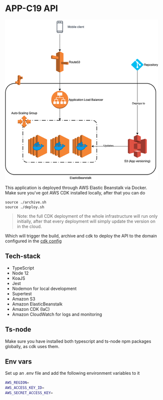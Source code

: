 # APP-C19 API

![](./c19-api.png)

This application is deployed through AWS Elastic Beanstalk via Docker.
Make sure you've got AWS CDK installed locally, after that you can do

```
source ./archive.sh
source ./deploy.sh
```

> Note: the full CDK deployment of the whole infrastructure will run only initially, after that every deployment will simply update the version on in the cloud.

Which will trigger the build, archive and cdk to deploy the API to the domain configured in the [cdk config](./cdk/cdk.json)

## Tech-stack

- TypeScript
- Node 12
- KoaJS
- Jest
- Nodemon for local development
- Supertest
- Amazon S3
- Amazon ElasticBeanstalk
- Amazon CDK (IaC)
- Amazon CloudWatch for logs and monitoring

## Ts-node

Make sure you have installed both typescript and ts-node npm packages globally, as cdk uses them.

## Env vars

Set up an .env file and add the following environment variables to it

```bash
AWS_REGION=
AWS_ACCESS_KEY_ID=
AWS_SECRET_ACCESS_KEY=
```
